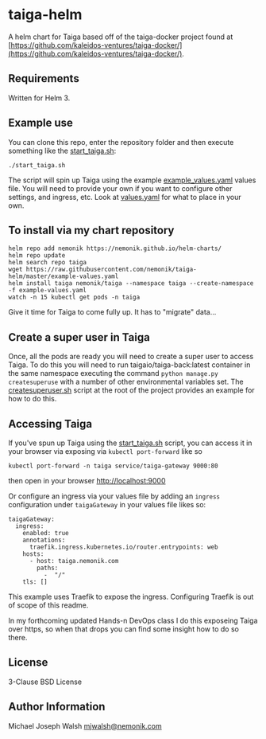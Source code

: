# taiga-helm

A helm chart for Taiga based off of the taiga-docker project found at [https://github.com/kaleidos-ventures/taiga-docker/](https://github.com/kaleidos-ventures/taiga-docker/).

## Requirements

Written for Helm 3.

## Example use

You can clone this repo, enter the repository folder and then execute something like the [start_taiga.sh](start_taiga.sh):

```
./start_taiga.sh
```

The script will spin up Taiga using the example [example_values.yaml](example_values.yaml) values file.  You will need
to provide your own if you want to configure other settings, and ingress, etc.  Look at [values.yaml](values.yaml)
for what to place in your own.

## To install via my chart repository

```
helm repo add nemonik https://nemonik.github.io/helm-charts/
helm repo update
helm search repo taiga
wget https://raw.githubusercontent.com/nemonik/taiga-helm/master/example-values.yaml
helm install taiga nemonik/taiga --namespace taiga --create-namespace -f example-values.yaml
watch -n 15 kubectl get pods -n taiga
```

Give it time for Taiga to come fully up.  It has to "migrate" data...

## Create a super user in Taiga

Once, all the pods are ready you will need to create a super user to access Taiga. To do this you 
will need to run taigaio/taiga-back:latest container in the same namespace executing the command 
`python manage.py createsuperuse` with a number of other environmental variables set.  The 
[createsuperuser.sh](createsuperuser.sh) script at the root of the project provides an example 
for how to do this.

## Accessing Taiga

If you've spun up Taiga using the [start_taiga.sh](start_taiga.sh) script, you can access it in your
browser via exposing via `kubectl port-forward` like so

```
kubectl port-forward -n taiga service/taiga-gateway 9000:80
```

then open in your browser [http://localhost:9000](http://localhost:9000)

Or configure an ingress via your values file by adding an `ingress` configuration under
`taigaGateway` in your values file likes so:

```
taigaGateway:
  ingress:
    enabled: true
    annotations:
      traefik.ingress.kubernetes.io/router.entrypoints: web
    hosts:
      - host: taiga.nemonik.com
        paths:
          -  "/"
    tls: []
``` 

This example uses Traefik to expose the ingress.  Configuring Traefik is out of scope of this 
readme.  

In my forthcoming updated Hands-n DevOps class I do this exposeing Taiga over https, so when that
drops you can find some insight how to do so there.

## License

3-Clause BSD License

## Author Information

Michael Joseph Walsh <mjwalsh@nemonik.com>
